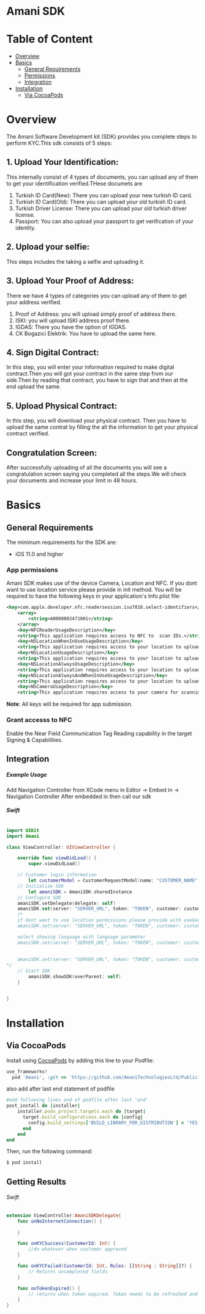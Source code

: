 # Amani SDK #

# Table of Content
- [Overview](#overview)
- [Basics](#basics)
    - [General Requirements](#general-requirements)
    - [Permissions](#permissions)
    - [Integration](#integration)
- [Installation](#Installation)
    - [Via CocoaPods](#via-cocoaPods)


# Overview

The Amani Software Development kit (SDK) provides you complete steps to perform KYC.This sdk consists of 5 steps:

## 1. Upload Your Identification:  

This internally consist of 4 types of documents, you can upload any of them to get your identification verified.THese documets are
1. Turkish ID Card(New): There you can upload your new turkish ID card.
2. Turkish ID Card(Old): There you can upload your old turkish ID card.
3. Turkish Driver License: There you can upload your old turkish driver license.
4. Passport: You can also upload your passport to get verification of your identity.

## 2. Upload your selfie:

This steps includes the taking a selfie and uploading it.


## 3. Upload Your Proof of Address:

There we have 4 types of categories you can upload any of them to get your address verified.  
1. Proof of Address: you will upload simply proof of address there.  
2. ISKI: you will upload ISKI address proof there.  
3. IGDAS: There you have the option of IGDAS.  
4. CK Bogazici Elektrik: You have to upload the same here.  

## 4. Sign Digital Contract:

In this step, you will enter your information required to make digital contract.Then you will got your contract in the same step from our side.Then by reading that contract, you have to sign that and then at the end upload the same.

## 5. Upload Physical Contract:

In this step, you will download your physical contract. Then you have to upload the same contrat by filling the all the information to get your physical contract verified.

## Congratulation Screen:

After successfully uploading of all the documents you will see a congratulation screen saying you completed all the steps.We will check your documents and
increase your limit in 48 hours.

# Basics

## General Requirements
The minimum requirements for the SDK are:  
* iOS 11.0 and higher  


### App permissions

Amani SDK makes use of the device Camera, Location and NFC. If you dont want to use location service please provide in init method. You will be required to have the following keys in your application's Info.plist file:

```xml
<key>com.apple.developer.nfc.readersession.iso7816.select-identifiers</key>
	<array>
		<string>A0000002471001</string>
	</array>
	<key>NFCReaderUsageDescription</key>
	<string>This application requires access to NFC to  scan IDs.</string>
	<key>NSLocationWhenInUseUsageDescription</key>
	<string>This application requires access to your location to upload the document.</string>
	<key>NSLocationUsageDescription</key>
	<string>This application requires access to your location to upload the document.</string>
	<key>NSLocationAlwaysUsageDescription</key>
	<string>This application requires access to your location to upload the document.</string>
	<key>NSLocationAlwaysAndWhenInUseUsageDescription</key>
	<string>This application requires access to your location to upload the document.</string>
	<key>NSCameraUsageDescription</key>
	<string>This application requires access to your camera for scanning and uploading the document.</string>
```
**Note**: All keys will be required for app submission.

### Grant accesss to NFC
Enable the Near Field Communication Tag Reading capability in the target Signing & Capabilities. 


## Integration

##### Example Usage
Add Navigation Controller from XCode menu in Editor -> Embed in -> Navigation Controller
After embedded in then call our sdk

##### Swift

```swift

import UIKit
import Amani

class ViewController: UIViewController {

    override func viewDidLoad() {
        super.viewDidLoad()

	// Customer login information
        let customerModel = CustomerRequestModel(name: "CUSTOMER_NAME", email: "CUSTOMER_EMAIL", phone: "CUSTOMER_PHONE_NUMBER", idCardNumber: "CUSTOMER_ID_CARD")
	// Initialize SDK 
        let amaniSDK = AmaniSDK.sharedInstance
	// Configure SDK 
	amaniSDK.setDelegate(delegate: self)
	amaniSDK.set(server: "SERVER_URL", token: "TOKEN", customer: customer)
	/*
	if dont want to use location permissions please provide with useGeoLocation parameter
	amaniSDK.set(server: "SERVER_URL", token: "TOKEN", customer: customer,useGeoLocation: false)

	select showing language with language parameter
	amaniSDK.set(server: "SERVER_URL", token: "TOKEN", customer: customer,language: "tr")
	
	
	amaniSDK.set(server: "SERVER_URL", token: "TOKEN", customer: customer,useGeoLocation: false,language: "tr")
*/
	// Start SDK 
        amaniSDK.showSDK(overParent: self)
    }


}


```

# Installation

## Via CocoaPods

Install using [CocoaPods](http://cocoapods.org) by adding this line to your Podfile:


```ruby
use_frameworks!
  pod 'Amani', :git => 'https://github.com/AmaniTechnologiesLtd/Public-IOS-SDK.git', :tag => '1.2.6'
```
also add after last end statement of podfile 

```ruby
#add following lines end of podfile after last 'end'
post_install do |installer|
	installer.pods_project.targets.each do |target|
	  target.build_configurations.each do |config|
	    config.build_settings['BUILD_LIBRARY_FOR_DISTRIBUTION'] = 'YES'
	  end
	end
end
```

Then, run the following command:

```bash
$ pod install
```

## Getting Results 

###### Swift

```swift
extension ViewController:AmaniSDKDelegate{
	func onNoInternetConnection() {
        
    }

    func onKYCSuccess(CustomerId: Int) {
        //do whatever when customer approved
    }

    func onKYCFailed(CustomerId: Int, Rules: [[String : String]]?) {
        // Returns uncompleted fields
    }

    func onTokenExpired() {
    	// returns when token expired. Token needs to be refreshed and restart instance 
    }
}
```
